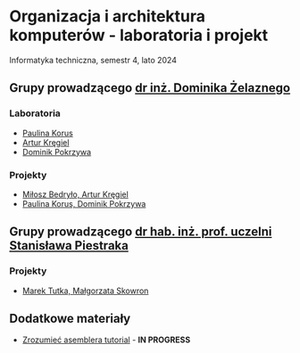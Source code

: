 # Organizacja i architektura komputerów - laboratoria i projekt

Informatyka techniczna, semestr 4, lato 2024

## Grupy prowadzącego [dr inż. Dominika Żelaznego](https://wit.pwr.edu.pl/wydzial/struktura-organizacyjna/pracownicy/dominik-zelazny)

### Laboratoria

- [Paulina Korus](https://github.com/Ite-2022-pwr/sem4-oiak-lab-pk)
- [Artur Kręgiel](https://github.com/Ite-2022-pwr/sem4-oiak-lab-ak)
- [Dominik Pokrzywa](https://github.com/Ite-2022-pwr/sem4-oiak-lab-dp)

### Projekty

- [Miłosz Bedryło, Artur Kręgiel](https://github.com/Ite-2022-pwr/sem4-oiak-proj-mb-ak)
- [Paulina Korus, Dominik Pokrzywa](https://github.com/Ite-2022-pwr/sem4-oiak-proj-dp-pk)

## Grupy prowadzącego [dr hab. inż. prof. uczelni Stanisława Piestraka](https://wit.pwr.edu.pl/wydzial/struktura-organizacyjna/pracownicy/stanislaw-piestrak)

### Projekty

- [Marek Tutka, Małgorzata Skowron](https://github.com/Ite-2022-pwr/sem4-oiak-proj-mt-gs)

## Dodatkowe materiały

- [Zrozumieć asemblera tutorial](https://github.com/Ite-2022-pwr/x86_Assembly_101) - **IN PROGRESS**

